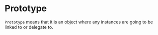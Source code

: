 # Prototype

`Prototype` means that it is an object where any instances are going to be linked to or delegate to.
